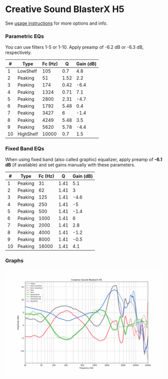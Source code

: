 # Creative Sound BlasterX H5
See [usage instructions](https://github.com/jaakkopasanen/AutoEq#usage) for more options and info.

### Parametric EQs
You can use filters 1-5 or 1-10. Apply preamp of -6.2 dB or -6.3 dB, respectively.

|   # | Type      |   Fc (Hz) |    Q |   Gain (dB) |
|-----|-----------|-----------|------|-------------|
|   1 | LowShelf  |       105 | 0.7  |         4.8 |
|   2 | Peaking   |        51 | 1.52 |         2.2 |
|   3 | Peaking   |       174 | 0.42 |        -6.4 |
|   4 | Peaking   |      1324 | 0.71 |         7.1 |
|   5 | Peaking   |      2800 | 2.31 |        -4.7 |
|   6 | Peaking   |      1792 | 5.48 |         0.4 |
|   7 | Peaking   |      3427 | 6    |        -1.4 |
|   8 | Peaking   |      4249 | 5.48 |         3.5 |
|   9 | Peaking   |      5620 | 5.78 |        -4.4 |
|  10 | HighShelf |     10000 | 0.7  |         1.5 |

### Fixed Band EQs
When using fixed band (also called graphic) equalizer, apply preamp of **-6.1 dB** (if available) and set gains manually with these parameters.

|   # | Type    |   Fc (Hz) |    Q |   Gain (dB) |
|-----|---------|-----------|------|-------------|
|   1 | Peaking |        31 | 1.41 |         5.1 |
|   2 | Peaking |        62 | 1.41 |         3   |
|   3 | Peaking |       125 | 1.41 |        -4.6 |
|   4 | Peaking |       250 | 1.41 |        -5   |
|   5 | Peaking |       500 | 1.41 |        -1.4 |
|   6 | Peaking |      1000 | 1.41 |         6   |
|   7 | Peaking |      2000 | 1.41 |         2.8 |
|   8 | Peaking |      4000 | 1.41 |        -1.2 |
|   9 | Peaking |      8000 | 1.41 |        -0.5 |
|  10 | Peaking |     16000 | 1.41 |         4.1 |

### Graphs
![](./Creative%20Sound%20BlasterX%20H5.png)
